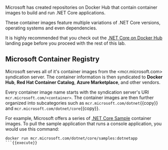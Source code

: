 Microsoft has created repositories on Docker Hub that contain container images to build and run .NET Core applications. 

These container images feature multiple variations of .NET Core versions, operating systems and even dependencies.

It is highly recommended that you check out the [.NET Core on Docker Hub](https://hub.docker.com/_/microsoft-dotnet-core/) landing page before you proceed with the rest of this lab.

## Microsoft Container Registry

Microsoft serves all of it's container images from the <mcr.microsoft.com> syndication server. The container information is then syndicated to **Docker Hub**, **Red Hat Container Catalog**, **Azure Marketplace**, and other vendors.

Every container image name starts with the syndication server's URI ``mcr.microsoft.com/<container>``. The container images are then further organized into subcategories such as ``mcr.microsoft.com/dotnet``{{copy}} and ``mcr.microsoft.com/dotnet/core``{{copy}}.

For example, Microsoft offers a series of [.NET Core Sample](https://hub.docker.com/_/microsoft-dotnet-core-samples/) container images. To pull the sample application that runs a console application, you would use this command:

```
docker run mcr.microsoft.com/dotnet/core/samples:dotnetapp
```{{execute}}